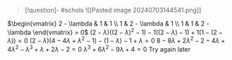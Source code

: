 
> [!question]- #schols ![[Pasted image 20240703144541.png]]

$\begin{vmatrix} 2 - \lambda & 1 & 1 \\ 1 & 2 - \lambda & 1 \\ 1 & 1 & 2 - \lambda \end{vmatrix} = 0$ 
$(2 - \lambda) ((2- \lambda)^2 - 1) - 1 ((2 - \lambda) - 1) + 1(1 - (2 - \lambda)) = 0$
$(2 - \lambda) (4 - 4\lambda + \lambda^2 - 1) - (1 - \lambda) - 1 + \lambda = 0$
$8 - 8\lambda + 2 \lambda^2 - 2 - 4 \lambda + 4 \lambda^2 - \lambda^3 + \lambda + 2 \lambda - 2 = 0$
$\lambda^3 + 6 \lambda^2 - 9 \lambda + 4 = 0$
Try again later